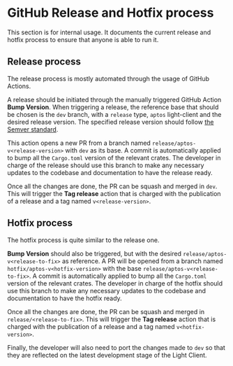# GitHub Release and Hotfix process

This section is for internal usage. It documents the current release and hotfix process to ensure that anyone is able to
run it.

## Release process

The release process is mostly automated through the usage of GitHub Actions.

A release should be initiated through the manually triggered GitHub Action **Bump Version**. When triggering a release,
the reference base that should be chosen is the `dev` branch, with a `release` type, `aptos` light-client and the desired release version. The
specified release version should follow [the Semver standard](https://semver.org/).

This action opens a new PR from a branch named `release/aptos-v<release-version>` with `dev` as its base. A commit is
automatically applied to bump all the `Cargo.toml` version of the relevant crates. The developer in charge of the
release should use this branch to make any necessary updates to the codebase and documentation to have the release
ready.

Once all the changes are done, the PR can be squash and merged in `dev`. This will trigger the **Tag release** action
that is charged with the publication of a release and a tag named `v<release-version>`.

## Hotfix process

The hotfix process is quite similar to the release one.

**Bump Version** should also be triggered, but with the desired `release/aptos-v<release-to-fix>` as reference. A PR will be
opened from a branch named `hotfix/aptos-v<hotfix-version>` with the base `release/aptos-v<release-to-fix>`. A commit is automatically
applied to bump all the `Cargo.toml` version of the relevant crates. The developer in charge of the
hotfix should use this branch to make any necessary updates to the codebase and documentation to have the hotfix
ready.

Once all the changes are done, the PR can be squash and merged in `release/<release-to-fix>`. This will trigger the
**Tag release** action that is charged with the publication of a release and a tag named `v<hotfix-version>`.

Finally, the developer will also need to port the changes made to `dev` so that they are reflected on the latest
development stage of the Light Client.


